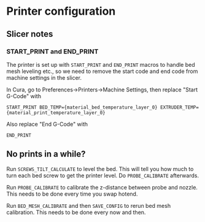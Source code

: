 # Printer configuration

## Slicer notes

### START_PRINT and END_PRINT   
The printer is set up with `START_PRINT` and `END_PRINT` macros to handle bed 
mesh leveling etc., so we need to remove the start code and end code from 
machine settings in the slicer.

In Cura, go to Preferences->Printers->Machine Settings, then replace 
"Start G-Code" with

```gcode
START_PRINT BED_TEMP={material_bed_temperature_layer_0} EXTRUDER_TEMP={material_print_temperature_layer_0}
```

Also replace "End G-Code" with

```gcode
END_PRINT
```

## No prints in a while?

Run `SCREWS_TILT_CALCULATE` to level the bed. This will tell you how much to turn each bed screw to get the printer level. Do `PROBE_CALIBRATE` afterwards.

Run `PROBE_CALIBRATE` to calibrate the z-distance between probe and nozzle. This needs to be done every time you swap hotend.

Run `BED_MESH_CALIBRATE` and then `SAVE_CONFIG` to rerun bed mesh calibration. This needs to be done every now and then.
